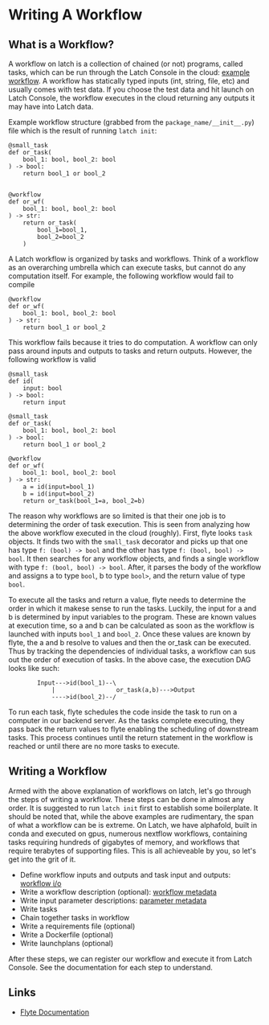 # Writing A Workflow

## What is a Workflow?

A workflow on latch is a collection of chained (or not) programs, called tasks, which can be run through the Latch Console in the cloud: [example workflow](https://console.latch.bio/se/crispresso2). A workflow has statically typed inputs (int, string, file, etc) and usually comes with test data. If you choose the test data and hit launch on Latch Console, the workflow executes in the cloud returning any outputs it may have into Latch data.

Example workflow structure (grabbed from the `package_name/__init__.py`) file which is the result of running `latch init`:

```
@small_task
def or_task(
    bool_1: bool, bool_2: bool
) -> bool:
    return bool_1 or bool_2


@workflow
def or_wf(
    bool_1: bool, bool_2: bool
) -> str:
    return or_task(
        bool_1=bool_1,
        bool_2=bool_2
    )
```

A Latch workflow is organized by tasks and workflows. Think of a workflow as an overarching umbrella which can execute tasks, but cannot do any computation itself. For example, the following workflow would fail to compile

```
@workflow
def or_wf(
    bool_1: bool, bool_2: bool
) -> str:
    return bool_1 or bool_2
```
This workflow fails because it tries to do computation. A workflow can only pass around inputs and outputs to tasks and return outputs. However, the following workflow is valid

```
@small_task
def id(
    input: bool
) -> bool:
    return input

@small_task
def or_task(
    bool_1: bool, bool_2: bool
) -> bool:
    return bool_1 or bool_2

@workflow
def or_wf(
    bool_1: bool, bool_2: bool
) -> str:
    a = id(input=bool_1)
    b = id(input=bool_2)
    return or_task(bool_1=a, bool_2=b)
```

The reason why workflows are so limited is that their one job is to determining the order of task execution. This is seen from analyzing how the above workflow executed in the cloud (roughly). First, flyte looks `task` objects. It finds two with the `small_task` decorator and picks up that one has type `f: (bool) -> bool` and the other has type `f: (bool, bool) -> bool`. It then searches for any workflow objects, and finds a single workflow with type `f: (bool, bool) -> bool`. After, it parses the body of the workflow and assigns a to type `bool`, b to type `bool>`, and the return value of type `bool`.

To execute all the tasks and return a value, flyte needs to determine the order in which it makese sense to run the tasks. Luckily, the input for a and b is determined by input variables to the program. These are known values at execution time, so a and b can be calculated as soon as the workflow is launched with inputs `bool_1` and `bool_2`. Once these values are known by flyte, the a and b resolve to values and then the or_task can be executed. Thus by tracking the dependencies of individual tasks, a workflow can sus out the order of execution of tasks. In the above case, the execution DAG looks like such:

			Input--->id(bool_1)--\
				|			      or_task(a,b)--->Output
			    ---->id(bool_2)--/
			  
To run each task, flyte schedules the code inside the task to run on a computer in our backend server. As the tasks complete executing, they pass back the return values to flyte enabling the scheduling of downstream tasks. This process continues until the return statement in the workflow is reached or until there are no more tasks to execute.

## Writing a Workflow

Armed with the above explanation of workflows on latch, let's go through the steps of writing a workflow. These steps can be done in almost any order. It is suggested to run `latch init` first to establish some boilerplate. It should be noted that, while the above examples are rudimentary, the span of what a workflow can be is extreme. On Latch, we have alphafold, built in conda and executed on gpus, numerous nextflow workflows, containing tasks requiring hundreds of gigabytes of memory, and workflows that require terabytes of supporting files. This is all achieveable by you, so let's get into the grit of it.

* Define workflow inputs and outputs and task input and outputs: [workflow i/o](workflow_io.md)
* Write a workflow description (optional): [workflow metadata](workflow_metadata.md)
* Write input parameter descriptions: [parameter metadata](parameter_metadata.md)
* Write tasks
* Chain together tasks in workflow
* Write a requirements file (optional)
* Write a Dockerfile (optional)
* Write launchplans (optional)

After these steps, we can register our workflow and execute it from Latch Console. See the documentation for each step to understand.


## Links

* [Flyte Documentation](https://docs.flyte.org/projects/cookbook/en/latest/index.html)